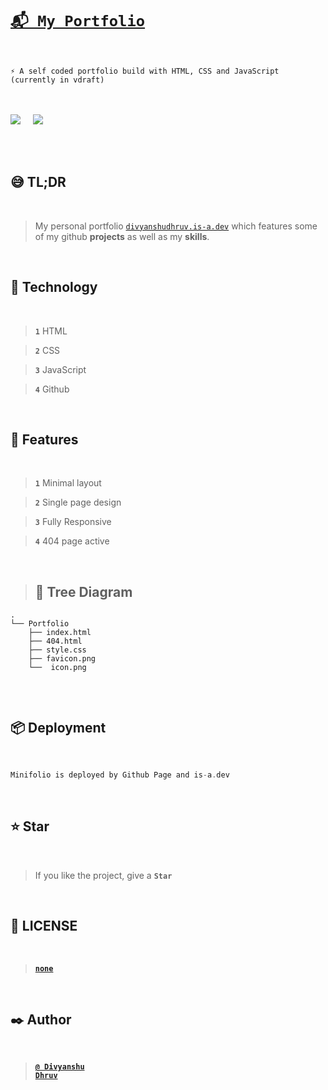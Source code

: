 <h1 align="left"> <a href="https://divyanshudhruv.is-a.dev"><code>📬 My Portfolio</code></a></h1>
<br>
<p align="left"><code>⚡ A self coded portfolio build with HTML, CSS and JavaScript (currently in vdraft) </code>
    <br>
<br>

<br>
<p align="left">  <img src="https://forthebadge.com/images/badges/built-with-love.svg" > &nbsp;&nbsp;&nbsp; <img src="https://forthebadge.com/images/badges/uses-html.svg"> &nbsp;&nbsp;&nbsp; &nbsp;&nbsp;&nbsp; </p>

<br>

<br>

## 😅 TL;DR

<br>

> My personal portfolio <code><a href="https://divyanshudhruv.is-a.dev">divyanshudhruv.is-a.dev</a></code> which features some of my github **projects** as well as my **skills**.


<br>

## 🌱 Technology

<br>

 > **`1`** HTML
 
 > **`2`** CSS
 
 > **`3`** JavaScript
 
 > **`4`** Github

<br>

## 🚀 Features

<br>

> **`1`** Minimal layout

> **`2`** Single page design

> **`3`** Fully Responsive

> **`4`** 404 page active

<br>

> ## 🌳 Tree Diagram

```
.
└── Portfolio
    ├── index.html
    ├── 404.html
    ├── style.css
    ├── favicon.png
    └──  icon.png
   
```

<br>

## 📦 Deployment 

<br>

```rust
Minifolio is deployed by Github Page and is-a.dev
```


<br>

## ⭐ Star

<br>

> If you like the project, give a **`Star`**

<br>

## 🚩 LICENSE

<br>

> <b><a href="https://github.com/divyanshudhruv/divyanshudhruv.github.io"><code>none</code></a></b>

<br>

## ✒️ Author

<br>

> **<code><a href="https://github.com/divyanshudhruv">@ Divyanshu Dhruv</a></code>**

